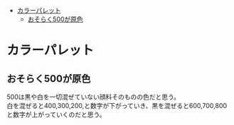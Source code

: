 <!-- TOC depthFrom:1 depthTo:6 withLinks:1 updateOnSave:1 orderedList:0 -->

- [カラーパレット](#)
	- [おそらく500が原色](#500原色)

<!-- /TOC -->


# カラーパレット

## おそらく500が原色

500は黒や白を一切混ぜていない顔料そのものの色だと思う。  
白を混ぜると400,300,200,と数字が下がっていき、黒を混ぜると600,700,800と数字が上がっていくのだと思う。
